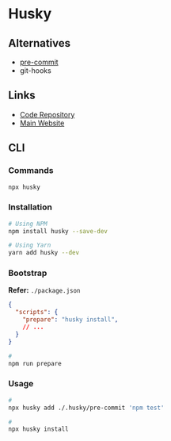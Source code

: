 # Husky

## Alternatives

- [pre-commit](/pre-commit.md)
- git-hooks

## Links

- [Code Repository](https://github.com/typicode/husky)
- [Main Website](https://typicode.github.io/husky/#/)

## CLI

### Commands

```sh
npx husky
```

### Installation

```sh
# Using NPM
npm install husky --save-dev

# Using Yarn
yarn add husky --dev
```

### Bootstrap

**Refer:** `./package.json`

```json
{
  "scripts": {
    "prepare": "husky install",
    // ...
  }
}
```

```sh
#
npm run prepare
```

### Usage

```sh
#
npx husky add ./.husky/pre-commit 'npm test'

#
npx husky install
```
